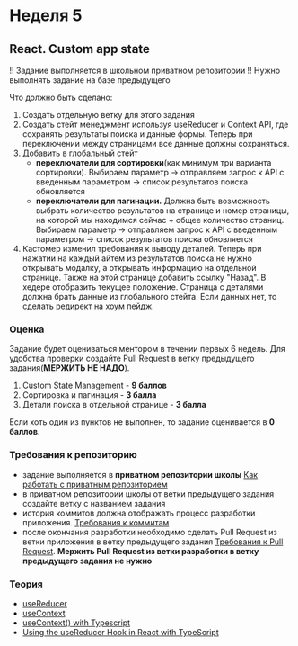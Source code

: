 # Неделя 5

## React. Custom app state




!! Задание выполняется в школьном приватном репозитории !!
Нужно выполнять задание на базе предыдущего




Что должно быть сделано:

1) Создать отдельную ветку для этого задания
2) Создать стейт менеджмент используя useReducer и Context API, где сохранять результаты поиска и данные формы. Теперь при переключении между страницами все данные должны сохраняться.
3) Добавить в глобальный стейт
    - **переключатели для сортировки**(как минимум три варианта сортировки). Выбираем параметр -> отправляем запрос к API с введенным параметром -> список результатов поиска обновляется
    -  **переключатели для пагинации.** Должна быть возможность выбрать количество результатов на странице и номер страницы, на которой мы находимся сейчас + общее количество страниц. Выбираем параметр -> отправляем запрос к API с введенным параметром -> список результатов поиска обновляется
4) Кастомер изменил требования к выводу деталей. Теперь при нажатии на каждый айтем из результатов поиска не нужно открывать модалку, а открывать информацию на отдельной странице. Также на этой странице добавить ссылку "Назад". В хедере отобразить текущее положение. Страница с деталями должна брать данные из глобального стейта.
Если данных нет, то сделать редирект на хоум пейдж.
### Оценка

Задание будет оцениваться ментором в течении первых 6 недель. Для удобства проверки создайте Pull Request в ветку предыдущего задания(**МЕРЖИТЬ НЕ НАДО**).


1) Custom State Management - **9 баллов**
2) Сортировка и пагинация  - **3 балла**
3) Детали поиска в отдельной странице - **3 балла**


Если хоть один из пунктов не выполнен, то задание оценивается в **0 баллов**.

### Требования к репозиторию

- задание выполняется в **приватном репозитории школы** [Как работать с приватным репозиторием](https://docs.rs.school/#/private-repository?id=Как-работать-с-приватным-репозиторием)
- в приватном репозитории школы от ветки предыдущего задания создайте ветку с названием задания
- история коммитов должна отображать процесс разработки приложения. [Требования к коммитам](https://docs.rs.school/#/git-convention?id=Требования-к-именам-коммитов)
- после окончания разработки необходимо сделать Pull Request из ветки приложения в ветку предыдущего задания [Требования к Pull Request](https://docs.rs.school/#/pull-request-review-process?id=Требования-к-pull-request-pr). **Мержить Pull Request из ветки разработки в ветку предыдущего задания не нужно**

### Теория

- [useReducer](https://reactjs.org/docs/hooks-reference.html#usereducer)
- [useContext](https://reactjs.org/docs/hooks-reference.html#usecontext)
- [useContext() with Typescript](https://dev.to/madv/usecontext-with-typescript-23ln)
- [Using the useReducer Hook in React with TypeScript](https://dev.to/craigaholliday/using-the-usereducer-hook-in-react-with-typescript-27m1)
